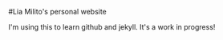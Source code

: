 #Lia Milito's personal website

I'm using this to learn github and jekyll. It's a work in progress!
